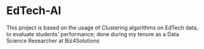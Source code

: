 # EdTech-AI
This project is based on the usage of Clustering algorithms on EdTech data, to evaluate students' performance; done during my tenure as a Data Science Researcher at Biz4Solutions
